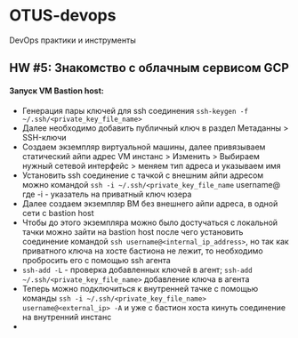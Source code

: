 # OTUS-devops
DevOps практики и инструменты

## HW #5: Знакомство с облачным сервисом GCP
#### Запуск VM Bastion host:
* Генерация пары ключей для ssh соединения `ssh-keygen -f ~/.ssh/<private_key_file_name>`
* Далее необходимо добавить публичный ключ в раздел Метаданны > SSH-ключи
* Создаем экземпляр виртуальной машины, далее привязываем статический айпи адрес VM инстанс > Изменить > Выбираем нужный сетевой
интерфейс > меняем тип адреса и указываем имя
* Установить ssh соединение с тачкой с внешним айпи адресом можно командой
`ssh -i ~/.ssh/<private_key_file_name` username@<external-ip> где -i - указатель на приватный ключ юзера
* Далее создаем экземпляр ВМ без внешнего айпи адреса, в одной сети с bastion host
* Чтобы до этого экземпляра можно было достучаться с локальной тачки можно зайти на bastion host
после чего установить соединение командой `ssh username@<internal_ip_address>`, но так как приватного ключа на хосте бастиона не лежит, то
  необходимо пробросить его с помощью ssh агента
* `ssh-add -L` - проверка добавленных ключей в агент; `ssh-add ~/.ssh/<private_key_file_name>` добавление ключа в агента
* Теперь можно подключиться к внутренней тачке с помощью команды `ssh -i ~/.ssh/<private_key_file_name> username@<external_ip> -A` и уже с бастион хоста кинуть соединение на внутренний инстанс
* 
